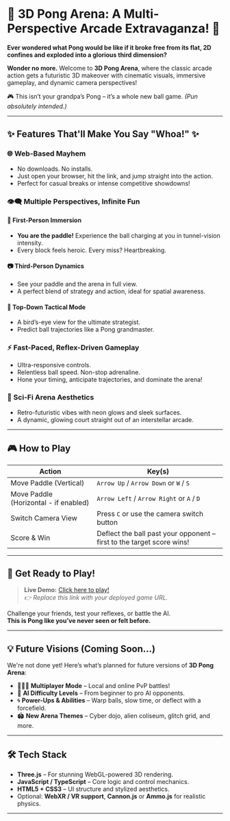 # 🚀 3D Pong Arena: A Multi-Perspective Arcade Extravaganza! 🚀

**Ever wondered what Pong would be like if it broke free from its flat, 2D confines and exploded into a glorious third dimension?**

**Wonder no more.** Welcome to **3D Pong Arena**, where the classic arcade action gets a futuristic 3D makeover with cinematic visuals, immersive gameplay, and dynamic camera perspectives!

🎮 This isn’t your grandpa’s Pong – it’s a whole new ball game. _(Pun absolutely intended.)_

---

## ✨ Features That'll Make You Say "Whoa!" ✨

### 🌐 Web-Based Mayhem
- No downloads. No installs.
- Just open your browser, hit the link, and jump straight into the action.
- Perfect for casual breaks or intense competitive showdowns!

### 👁️‍🗨️ Multiple Perspectives, Infinite Fun
#### 🎯 First-Person Immersion
- **You are the paddle!** Experience the ball charging at you in tunnel-vision intensity.
- Every block feels heroic. Every miss? Heartbreaking.

#### 📷 Third-Person Dynamics
- See your paddle and the arena in full view.
- A perfect blend of strategy and action, ideal for spatial awareness.

#### 🧠 Top-Down Tactical Mode
- A bird’s-eye view for the ultimate strategist.
- Predict ball trajectories like a Pong grandmaster.

### ⚡ Fast-Paced, Reflex-Driven Gameplay
- Ultra-responsive controls.
- Relentless ball speed. Non-stop adrenaline.
- Hone your timing, anticipate trajectories, and dominate the arena!

### 🌌 Sci-Fi Arena Aesthetics
- Retro-futuristic vibes with neon glows and sleek surfaces.
- A dynamic, glowing court straight out of an interstellar arcade.

---

## 🎮 How to Play

| Action                | Key(s)                        |
|-----------------------|-------------------------------|
| Move Paddle (Vertical)| `Arrow Up` / `Arrow Down` or `W` / `S` |
| Move Paddle (Horizontal - if enabled) | `Arrow Left` / `Arrow Right` or `A` / `D` |
| Switch Camera View    | Press `C` or use the camera switch button |
| Score & Win           | Deflect the ball past your opponent – first to the target score wins! |

---

## 🚀 Get Ready to Play!

> **Live Demo:** [Click here to play!](#)  
> _👉 Replace this link with your deployed game URL._

Challenge your friends, test your reflexes, or battle the AI.  
**This is Pong like you’ve never seen or felt before.**

---

## 💡 Future Visions (Coming Soon...)

We're not done yet! Here’s what’s planned for future versions of **3D Pong Arena**:

- 🧑‍🤝‍🧑 **Multiplayer Mode** – Local and online PvP battles!
- 🧠 **AI Difficulty Levels** – From beginner to pro AI opponents.
- 🌀 **Power-Ups & Abilities** – Warp balls, slow time, or deflect with a forcefield.
- 🏟️ **New Arena Themes** – Cyber dojo, alien coliseum, glitch grid, and more.

---

## 🛠️ Tech Stack

- **Three.js** – For stunning WebGL-powered 3D rendering.
- **JavaScript / TypeScript** – Core logic and control mechanics.
- **HTML5 + CSS3** – UI structure and stylized aesthetics.
- Optional: **WebXR / VR support**, **Cannon.js** or **Ammo.js** for realistic physics.

---
